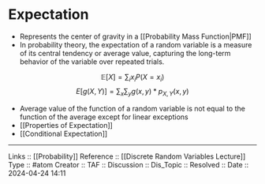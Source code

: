 # Expectation

- Represents the center of gravity in a [[Probability Mass Function|PMF]]
- In probability theory, the expectation of a random variable is a measure of its central tendency or average value, capturing the long-term behavior of the variable over repeated trials. 

$$
\mathbb{E}[X] = \sum_{i} x_i P(X = x_i)
$$
$$
E[g(X,Y)] = \sum_x\sum_yg(x,y)*p_{X,Y}(x,y)
$$
- Average value of the function of a random variable is not equal to the function of the average except for linear exceptions
- [[Properties of Expectation]]
- [[Conditional Expectation]]
---
Links ::  [[Probability]]
Reference :: [[Discrete Random Variables Lecture]]
Type :: #atom
Creator ::
TAF ::
Discussion ::
Dis_Topic :: 
Resolved ::
Date :: 2024-04-24 14:11
